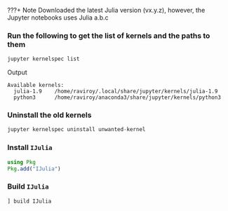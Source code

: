 ???+ Note
	Downloaded the latest Julia version (vx.y.z), however, the Jupyter notebooks uses Julia a.b.c

### Run the following to get the list of kernels and the paths to them
```julia
jupyter kernelspec list
```

Output
```
Available kernels:
  julia-1.9    /home/raviroy/.local/share/jupyter/kernels/julia-1.9
  python3      /home/raviroy/anaconda3/share/jupyter/kernels/python3
```

### Uninstall the old kernels
```julia
jupyter kernelspec uninstall unwanted-kernel
```

### Install `IJulia`
```julia
using Pkg
Pkg.add("IJulia")
```

### Build `IJulia`
```julia
] build IJulia
```
